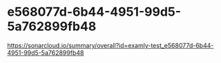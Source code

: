 # e568077d-6b44-4951-99d5-5a762899fb48
https://sonarcloud.io/summary/overall?id=examly-test_e568077d-6b44-4951-99d5-5a762899fb48
